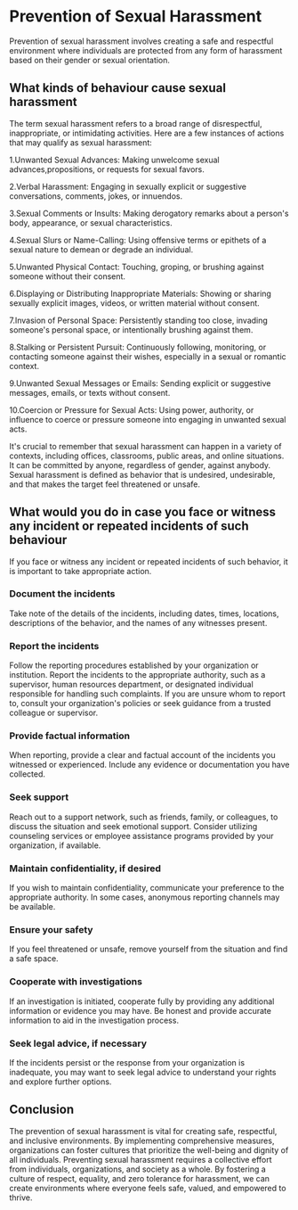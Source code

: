
# Prevention of Sexual Harassment

Prevention of sexual harassment involves creating a safe and respectful environment where individuals are protected from any form of harassment based on their gender or sexual orientation.

## What kinds of behaviour cause sexual harassment

The term sexual harassment refers to a broad range of disrespectful, inappropriate, or intimidating activities. Here are a few instances of actions that may qualify as sexual harassment:

1.Unwanted Sexual Advances: Making unwelcome sexual advances,propositions, or requests for sexual favors.

2.Verbal Harassment: Engaging in sexually explicit or suggestive conversations, comments, jokes, or innuendos.

3.Sexual Comments or Insults: Making derogatory remarks about a person's body, appearance, or sexual characteristics.

4.Sexual Slurs or Name-Calling: Using offensive terms or epithets of a sexual nature to demean or degrade an individual.

5.Unwanted Physical Contact: Touching, groping, or brushing against someone without their consent.

6.Displaying or Distributing Inappropriate Materials: Showing or sharing sexually explicit images, videos, or written material without consent.

7.Invasion of Personal Space: Persistently standing too close, invading someone's personal space, or intentionally brushing against them.

8.Stalking or Persistent Pursuit: Continuously following, monitoring, or contacting someone against their wishes, especially in a sexual or romantic context.

9.Unwanted Sexual Messages or Emails: Sending explicit or suggestive messages, emails, or texts without consent.

10.Coercion or Pressure for Sexual Acts: Using power, authority, or influence to coerce or pressure someone into engaging in unwanted sexual acts.

It's crucial to remember that sexual harassment can happen in a variety of contexts, including offices, classrooms, public areas, and online situations. It can be committed by anyone, regardless of gender, against anybody. Sexual harassment is defined as behavior that is undesired, undesirable, and that makes the target feel threatened or unsafe.

## What would you do in case you face or witness any incident or repeated incidents of such behaviour

If you face or witness any incident or repeated incidents of such behavior, it is important to take appropriate action.

### Document the incidents

Take note of the details of the incidents, including dates, times, locations, descriptions of the behavior, and the names of any witnesses present.

### Report the incidents 

Follow the reporting procedures established by your organization or institution. Report the incidents to the appropriate authority, such as a supervisor, human resources department, or designated individual responsible for handling such complaints. If you are unsure whom to report to, consult your organization's policies or seek guidance from a trusted colleague or supervisor.

### Provide factual information 

When reporting, provide a clear and factual account of the incidents you witnessed or experienced. Include any evidence or documentation you have collected.

### Seek support

Reach out to a support network, such as friends, family, or colleagues, to discuss the situation and seek emotional support. Consider utilizing counseling services or employee assistance programs provided by your organization, if available.

### Maintain confidentiality, if desired

If you wish to maintain confidentiality, communicate your preference to the appropriate authority. In some cases, anonymous reporting channels may be available.

### Ensure your safety

If you feel threatened or unsafe, remove yourself from the situation and find a safe space.

### Cooperate with investigations

If an investigation is initiated, cooperate fully by providing any additional information or evidence you may have. Be honest and provide accurate information to aid in the investigation process.

### Seek legal advice, if necessary

If the incidents persist or the response from your organization is inadequate, you may want to seek legal advice to understand your rights and explore further options.

## Conclusion

The prevention of sexual harassment is vital for creating safe, respectful, and inclusive environments. By implementing comprehensive measures, organizations can foster cultures that prioritize the well-being and dignity of all individuals. Preventing sexual harassment requires a collective effort from individuals, organizations, and society as a whole. By fostering a culture of respect, equality, and zero tolerance for harassment, we can create environments where everyone feels safe, valued, and empowered to thrive.
